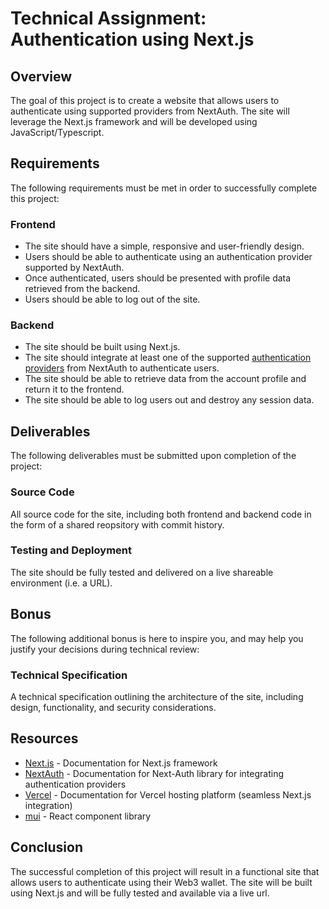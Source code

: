 # Technical Assignment: Authentication using Next.js

## Overview

The goal of this project is to create a website that allows users to authenticate using supported providers from NextAuth. The site will leverage the Next.js framework and will be developed using JavaScript/Typescript.

## Requirements

The following requirements must be met in order to successfully complete this project:

### Frontend

- The site should have a simple, responsive and user-friendly design.
- Users should be able to authenticate using an authentication provider supported by NextAuth.
- Once authenticated, users should be presented with profile data retrieved from the backend.
- Users should be able to log out of the site.

### Backend

- The site should be built using Next.js.
- The site should integrate at least one of the supported [authentication providers](https://next-auth.js.org/providers/) from NextAuth to authenticate users.
- The site should be able to retrieve data from the account profile and return it to the frontend.
- The site should be able to log users out and destroy any session data.

## Deliverables

The following deliverables must be submitted upon completion of the project:

### Source Code

All source code for the site, including both frontend and backend code in the form of a shared reopsitory with commit history.

### Testing and Deployment

The site should be fully tested and delivered on a live shareable environment (i.e. a URL).

## Bonus

The following additional bonus is here to inspire you, and may help you justify your decisions during technical review:

### Technical Specification

A technical specification outlining the architecture of the site, including design, functionality, and security considerations.

## Resources

- [Next.js](https://nextjs.org/docs) - Documentation for Next.js framework
- [NextAuth](https://next-auth.js.org/) - Documentation for Next-Auth library for integrating authentication providers
- [Vercel](https://vercel.com/docs) - Documentation for Vercel hosting platform (seamless Next.js integration)
- [mui](https://mui.com/) - React component library 

## Conclusion

The successful completion of this project will result in a functional site that allows users to authenticate using their Web3 wallet. The site will be built using Next.js and will be fully tested and available via a live url.
